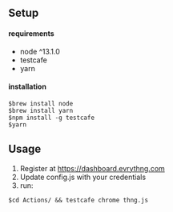 ## Setup

#### requirements

* node ^13.1.0
* testcafe
* yarn

#### installation

```
$brew install node
$brew install yarn 
$npm install -g testcafe
$yarn 
```

## Usage

1. Register at https://dashboard.evrythng.com
2. Update config.js with your credentials
3. run:

```
$cd Actions/ && testcafe chrome thng.js
```
